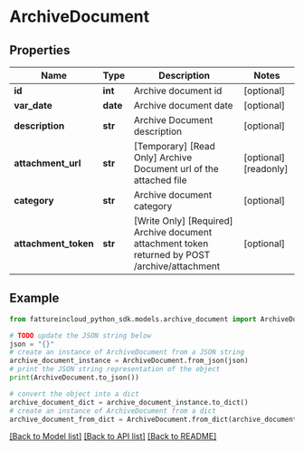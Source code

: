 # ArchiveDocument


## Properties

Name | Type | Description | Notes
------------ | ------------- | ------------- | -------------
**id** | **int** | Archive document id | [optional] 
**var_date** | **date** | Archive document date | [optional] 
**description** | **str** | Archive Document description | [optional] 
**attachment_url** | **str** | [Temporary] [Read Only] Archive Document url of the attached file | [optional] [readonly] 
**category** | **str** | Archive document category | [optional] 
**attachment_token** | **str** | [Write Only]  [Required] Archive document attachment token returned by POST /archive/attachment | [optional] 

## Example

```python
from fattureincloud_python_sdk.models.archive_document import ArchiveDocument

# TODO update the JSON string below
json = "{}"
# create an instance of ArchiveDocument from a JSON string
archive_document_instance = ArchiveDocument.from_json(json)
# print the JSON string representation of the object
print(ArchiveDocument.to_json())

# convert the object into a dict
archive_document_dict = archive_document_instance.to_dict()
# create an instance of ArchiveDocument from a dict
archive_document_from_dict = ArchiveDocument.from_dict(archive_document_dict)
```
[[Back to Model list]](../README.md#documentation-for-models) [[Back to API list]](../README.md#documentation-for-api-endpoints) [[Back to README]](../README.md)


